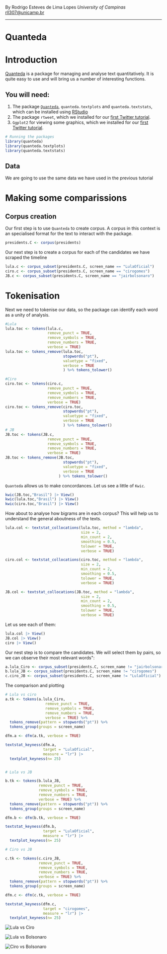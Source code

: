 By Rodrigo Esteves de Lima Lopes *University of Campinas* [rll307\@unicamp.br](mailto:rll307@unicamp.br)

------------------------------------------------------------------------

# Quanteda

# Introduction

[Quanteda](https://quanteda.io/) is a package for managing and analyse text quantitatively. It is quite easy to use and will bring us a number of interesting functions.

## You will need:

1.  The package [`Quanteda`](https://quanteda.io/), `quanteda.textplots` and `quanteda.textstats`, which can be installed using [RStudio](http://www.sthda.com/english/wiki/installing-and-using-r-packages)
2.  The package `rtweet`, which we installed for our [first Twitter tutorial](05_rtweet_E1).
3.  `Ggplot2` for viewing some graphics, which we installed for our [first Twitter tutorial](05_rtweet_E1).

``` r
# Running the packages
library(quanteda)
library(quanteda.textplots)
library(quanteda.textstats)
```

## Data

We are going to use the same data we have used in the previous tutorial

# Making some comparissions

## Corpus creation

Our first step is to use `Quanteda` to create corpus. A corpus in this context is an specialised format for the text to interact with the package.

``` r
presidents.C <- corpus(presidents)
```

Our next step is to create a corpus for each of the candidates we have scraped the timeline

``` r
lula.c <- corpus_subset(presidents.C, screen_name == "LulaOficial")
ciro.c <- corpus_subset(presidents.C, screen_name == "cirogomes")
JB.c <- corpus_subset(presidents.C, screen_name == "jairbolsonaro")
```

# Tokenisation

Next we need to tokenise our data, so the package can identify each word as a unity of analysis.

``` r
#Lula
lula.toc <- tokens(lula.c,
                   remove_punct = TRUE,
                   remove_symbols = TRUE,
                   remove_numbers = TRUE,
                   verbose = TRUE)
lula.toc <- tokens_remove(lula.toc,
                          stopwords("pt"),
                          valuetype = "fixed",
                          verbose = TRUE
                          ) %>% tokens_tolower()

#Ciro
ciro.toc <- tokens(ciro.c,
                   remove_punct = TRUE,
                   remove_symbols = TRUE,
                   remove_numbers = TRUE,
                   verbose = TRUE)
ciro.toc <- tokens_remove(ciro.toc,
                          stopwords("pt"),
                          valuetype = "fixed",
                          verbose = TRUE
                          ) %>% tokens_tolower()
# JB
JB.toc <- tokens(JB.c,
                   remove_punct = TRUE,
                   remove_symbols = TRUE,
                   remove_numbers = TRUE,
                   verbose = TRUE)
JB.toc <- tokens_remove(JB.toc,
                          stopwords("pt"),
                          valuetype = "fixed",
                          verbose = TRUE
                        ) %>% tokens_tolower()

```

`Quanteda` allows us to make concordances. Let us see a little of `Kwic`.

``` r
kwic(JB.toc,"Brasil") |> View()
kwic(lula.toc,"Brasil") |> View()
kwic(ciro.toc,"Brasil") |> View()
```

How about to analyse how bigrams are in each corpus? This will help us to understand the general aboutness of the texts.

``` r
lula.col <- textstat_collocations(lula.toc, method = "lambda",
                                  size = 2,
                                  min_count = 2,
                                  smoothing = 0.5,
                                  tolower = TRUE,
                                  verbose = TRUE)

ciro.col <- textstat_collocations(ciro.toc, method = "lambda",
                                  size = 2,
                                  min_count = 2,
                                  smoothing = 0.5,
                                  tolower = TRUE,
                                  verbose = TRUE)

JB.col <- textstat_collocations(JB.toc, method = "lambda",
                                  size = 2,
                                  min_count = 2,
                                  smoothing = 0.5,
                                  tolower = TRUE,
                                  verbose = TRUE)
```

Let us see each of them:

``` r
lula.col |> View()
JB.col |> View()
ciro |> View()
```

Our nest step is to compare the candidates. We will select them by pairs, so we can observe their most relevant words":

``` r
a.lula_Ciro <- corpus_subset(presidents.C, screen_name != "jairbolsonaro")
b.lula_JB <- corpus_subset(presidents.C, screen_name != "cirogomes")
c.ciro_JB <- corpus_subset(presidents.C, screen_name != "LulaOficial")
```

The comparison and plotting

``` r
# Lula vs ciro
a.tk <- tokens(a.lula_Ciro,
                  remove_punct = TRUE,
                  remove_symbols = TRUE,
                  remove_numbers = TRUE,
                  verbose = TRUE) %>%
  tokens_remove(pattern = stopwords("pt")) %>%
  tokens_group(groups = screen_name)

dfm.a <- dfm(a.tk, verbose = TRUE)

textstat_keyness(dfm.a,
                 target = "LulaOficial",
                 measure = "lr") |> 
  textplot_keyness(n= 25)


# Lula vs JB

b.tk <- tokens(b.lula_JB,
               remove_punct = TRUE,
               remove_symbols = TRUE,
               remove_numbers = TRUE,
               verbose = TRUE) %>%
  tokens_remove(pattern = stopwords("pt")) %>%
  tokens_group(groups = screen_name)

dfm.b <- dfm(b.tk, verbose = TRUE)

textstat_keyness(dfm.b,
                 target = "LulaOficial",
                 measure = "lr") |> 
  textplot_keyness(n= 25)

# Ciro vs JB

c.tk <- tokens(c.ciro_JB,
               remove_punct = TRUE,
               remove_symbols = TRUE,
               remove_numbers = TRUE,
               verbose = TRUE) %>%
  tokens_remove(pattern = stopwords("pt")) %>%
  tokens_group(groups = screen_name)

dfm.c <- dfm(c.tk, verbose = TRUE)

textstat_keyness(dfm.c,
                 target = "cirogomes",
                 measure = "lr") |> 
  textplot_keyness(n= 25)
```

![Lula vs Ciro](images/lulaVSciro.png)

![Lula vs Bolsonaro](images/lulavsJB.png)

![Ciro vs Bolsonaro](images/ciroVSjb.png)
